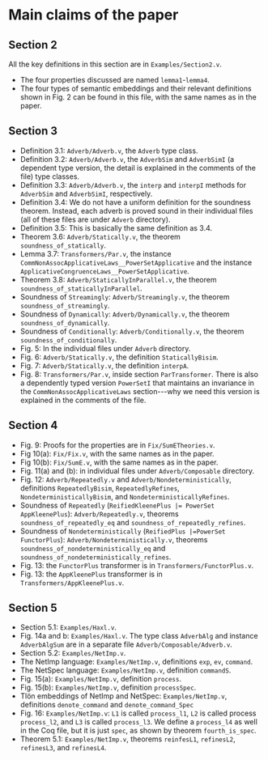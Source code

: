 # Main claims of the paper

## Section 2

All the key definitions in this section are in `Examples/Section2.v`.

- The four properties discussed are named `lemma1`-`lemma4`.
- The four types of semantic embeddings and their relevant definitions shown in
  Fig. 2 can be found in this file, with the same names as in the paper.

## Section 3

- Definition 3.1: `Adverb/Adverb.v`, the `Adverb` type class.
- Definition 3.2: `Adverb/Adverb.v`, the `AdverbSim` and `AdverbSimI` (a
  dependent type version, the detail is explained in the comments of the file)
  type classes.
- Definition 3.3: `Adverb/Adverb.v`, the `interp` and `interpI` methods for
  `AdverbSim` and `AdverbSimI`, respectively.
- Definition 3.4: We do not have a uniform definition for the soundness
    theorem. Instead, each adverb is proved sound in their individual files (all
    of these files are under `Adverb` directory).
- Definition 3.5: This is basically the same definition as 3.4.
- Theorem 3.6: `Adverb/Statically.v`, the theorem `soundness_of_statically`.
- Lemma 3.7: `Transformers/Par.v`, the instance
  `CommNonAssocApplicativeLaws__PowerSetApplicative` and the instance
  `ApplicativeCongruenceLaws__PowerSetApplicative`.
- Theorem 3.8: `Adverb/StaticallyInParallel.v`, the theorem
  `soundness_of_staticallyInParallel`.
- Soundness of `Streamingly`: `Adverb/Streamingly.v`, the theorem
  `soundness_of_streamingly`.
- Soundness of `Dynamically`: `Adverb/Dynamically.v`, the theorem
  `soundness_of_dynamically`.
- Soundness of `Conditionally`: `Adverb/Conditionally.v`, the theorem
  `soundness_of_conditionally`.
- Fig. 5: In the individual files under `Adverb` directory.
- Fig. 6: `Adverb/Statically.v`, the definition `StaticallyBisim`.
- Fig. 7: `Adverb/Statically.v`, the definition `interpA`.
- Fig. 8: `Transformers/Par.v`, inside section `ParTransformer`. There is also a
  dependently typed version `PowerSetI` that maintains an invariance in the
  `CommNonAssocApplicativeLaws` section---why we need this version is explained
  in the comments of the file.

## Section 4

- Fig. 9: Proofs for the properties are in `Fix/SumETheories.v`.
- Fig 10(a): `Fix/Fix.v`, with the same names as in the paper.
- Fig 10(b): `Fix/SumE.v`, with the same names as in the paper.
- Fig. 11(a) and (b): in individual files under `Adverb/Composable` directory.
- Fig. 12: `Adverb/Repeatedly.v` and `Adverb/Nondeterministically`, definitions
  `RepeatedlyBisim`, `RepeatedlyRefines`, `NondeterministicallyBisim`, and
  `NondeterministicallyRefines`.
- Soundness of `Repeatedly` (`ReifiedKleenePlus |= PowerSet AppKleenePlus`):
  `Adverb/Repeatedly.v`, theorems `soundness_of_repeatedly_eq` and
  `soundness_of_repeatedly_refines`.
- Soundness of `Nondeterministically` (`ReifiedPlus |=PowerSet FunctorPlus`):
  `Adverb/Nondeterministically.v`, theorems
  `soundness_of_nondeterministically_eq` and
  `soundness_of_nondeterministically_refines`.
- Fig. 13: the `FunctorPlus` transformer is in `Transformers/FunctorPlus.v`.
- Fig. 13: the `AppKleenePlus` transformer is in `Transformers/AppKleenePlus.v`.

## Section 5

- Section 5.1: `Examples/Haxl.v`.
- Fig. 14a and b: `Examples/Haxl.v`. The type class `AdverbAlg` and
  instance `AdverbAlgSum` are in a separate file
  `Adverb/Composable/Adverb.v`.
- Section 5.2: `Examples/NetImp.v`.
- The NetImp language: `Examples/NetImp.v`, definitions `exp`, `ev`, `command`.
- The NetSpec language: `Examples/NetImp.v`, definition `commandS`.
- Fig. 15(a): `Examples/NetImp.v`, definition `process`.
- Fig. 15(b): `Examples/NetImp.v`, definition `processSpec`.
- Tlön embeddings of NetImp and NetSpec: `Examples/NetImp.v`, definitions
  `denote_command` and `denote_command_Spec`
- Fig. 16: `Examples/NetImp.v`: `L1` is called `process_l1`, `L2` is
  called process `process_l2`, and `L3` is called `process_l3`. We
  define a `process_l4` as well in the Coq file, but it is just
  `spec`, as shown by theorem `fourth_is_spec`.
- Theorem 5.1: `Examples/NetImp.v`, theorems `reinfesL1`, `refinesL2`,
  `refinesL3`, and `refinesL4`.
